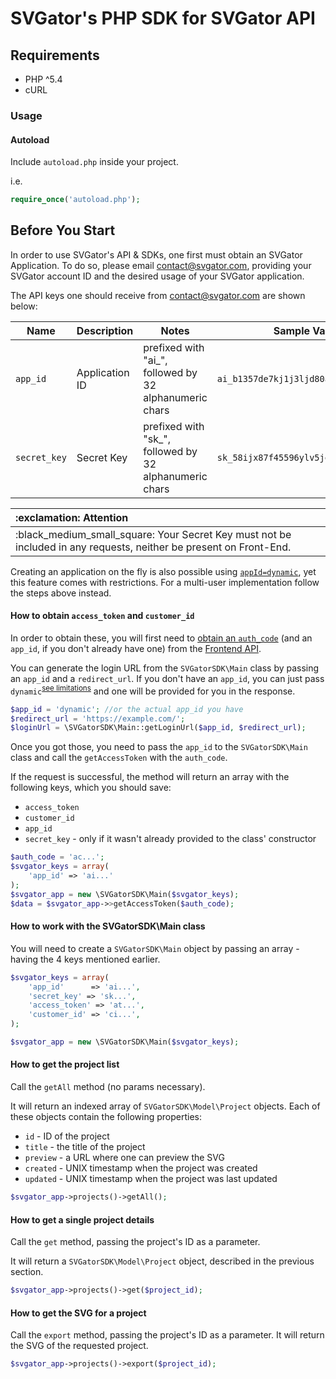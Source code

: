 # SVGator's PHP SDK for SVGator API

## Requirements

- PHP ^5.4
- cURL

### Usage

#### Autoload
Include `autoload.php` inside your project.

i.e.
```php
require_once('autoload.php');
```

## Before You Start

In order to use SVGator's API & SDKs, one first must obtain an SVGator Application. To do so, please email [contact@svgator.com](mailto:contact@svgator.com?subject=SVGator%20Application%20Request&body=Dear%20Support%2C%0D%0A%0D%0AMy%20name%20is%20%5BJOHN%2FJANE%20DOE%5D%20from%20%5BCOMPANY%2C%20INC.%5D.%0D%0APlease%20add%20an%20SVGator%20application%20to%20my%20account%20of%20%5BEMAIL%40COMPANY.COM%5D%2C%20in%20order%20to%20offer%20my%20users%20to%20connect%20their%20SVGator%20accounts%20with%20my%20software.), providing your SVGator account ID and the desired usage of your SVGator application.

The API keys one should receive from [contact@svgator.com](mailto:contact@svgator.com?subject=SVGator%20Application%20Request&body=Dear%20Support%2C%0D%0A%0D%0AMy%20name%20is%20%5BJOHN%2FJANE%20DOE%5D%20from%20%5BCOMPANY%2C%20INC.%5D.%0D%0APlease%20add%20an%20SVGator%20application%20to%20my%20account%20of%20%5BEMAIL%40COMPANY.COM%5D%2C%20in%20order%20to%20offer%20my%20users%20to%20connect%20their%20SVGator%20accounts%20with%20my%20software.) are shown below:

| Name | Description | Notes | Sample Value |
|------|------|------------|----------|
| `app_id` | Application ID |prefixed with "ai_", followed by 32 alphanumeric chars|`ai_b1357de7kj1j3ljd80aadz1eje782f2k`|
| `secret_key` | Secret Key |prefixed with "sk_", followed by 32 alphanumeric chars|`sk_58ijx87f45596ylv5jeb1a5vicdd92i4`|



<table>
  <thead>
    <tr>
      <th align="left">
        :exclamation: Attention
      </th>
    </tr>
  </thead>
  <tbody>
    <tr>
      <td>
          :black_medium_small_square: Your Secret Key must not be included in any requests, neither be present on Front-End.
      </td>
    </tr>
  </tbody>
</table>


Creating an application on the fly is also possible using [`appId=dynamic`](../../master/README.md#2iii-dynamic-app-creation), yet this feature comes with restrictions. For a multi-user implementation follow the steps above instead.

#### How to obtain `access_token` and `customer_id`

In order to obtain these, you will first need to [obtain an `auth_code`](../../master/svgator-frontend/example.html) (and an `app_id`, if you don't already have one) from the [Frontend API](../../master/svgator-frontend/README.md).

You can generate the login URL from the `SVGatorSDK\Main` class by passing an `app_id` and a `redirect_url`. If you don't have an `app_id`, you can just pass `dynamic`<sup>[see limitations](../../master/README.md#3ii-obtain-an-access_token-for-a-dynamic-app)</sup> and one will be provided for you in the response.

```php
$app_id = 'dynamic'; //or the actual app_id you have
$redirect_url = 'https://example.com/';
$loginUrl = \SVGatorSDK\Main::getLoginUrl($app_id, $redirect_url);
```

Once you got those, you need to pass the `app_id` to the `SVGatorSDK\Main` class and call the `getAccessToken` with the `auth_code`.

If the request is successful, the method will return an array with the following keys, which you should save:
- `access_token`
- `customer_id`
- `app_id`
- `secret_key` - only if it wasn't already provided to the class' constructor

```php
$auth_code = 'ac...';
$svgator_keys = array(
	'app_id' => 'ai...'
);
$svgator_app = new \SVGatorSDK\Main($svgator_keys);
$data = $svgator_app->>getAccessToken($auth_code);
```

#### How to work with the SVGatorSDK\Main class

You will need to create a `SVGatorSDK\Main` object by passing an array - having the 4 keys mentioned earlier.

```php
$svgator_keys = array(
    'app_id'      => 'ai...',
    'secret_key' => 'sk...',
    'access_token' => 'at...',
    'customer_id' => 'ci...',
);

$svgator_app = new \SVGatorSDK\Main($svgator_keys);
```

#### How to get the project list

Call the `getAll` method (no params necessary).

It will return an indexed array of `SVGatorSDK\Model\Project` objects. Each of these objects contain the following properties:
- `id` - ID of the project
- `title` - the title of the project
- `preview` - a URL where one can preview the SVG
- `created` - UNIX timestamp when the project was created
- `updated` - UNIX timestamp when the project was last updated

```php
$svgator_app->projects()->getAll();
```

#### How to get a single project details

Call the `get` method, passing the project's ID as a parameter.

It will return a `SVGatorSDK\Model\Project` object, described in the previous section.
```php
$svgator_app->projects()->get($project_id);
```

#### How to get the SVG for a project

Call the `export` method, passing the project's ID as a parameter.
It will return the SVG of the requested project.

```php
$svgator_app->projects()->export($project_id);
```
